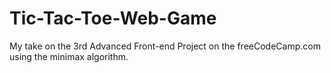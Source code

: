 # Tic-Tac-Toe-Web-Game
My take on the 3rd Advanced Front-end Project on the freeCodeCamp.com using the minimax algorithm.
